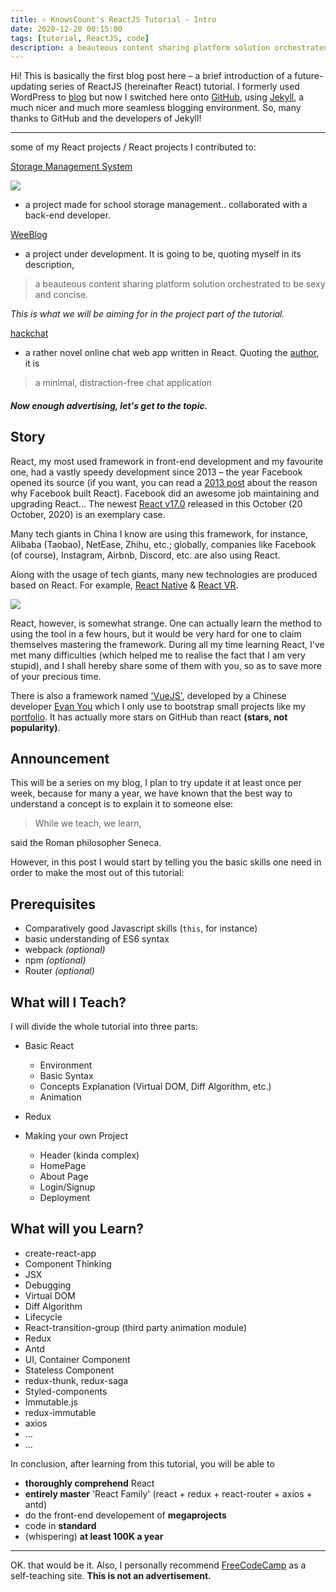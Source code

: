 ```yaml
---
title: ⚛︎ KnowsCount's ReactJS Tutorial - Intro
date: 2020-12-20 00:15:00
tags: [tutorial, ReactJS, code]
description: a beauteous content sharing platform solution orchestrated to be sexy and concise.
---
```


Hi! This is basically the first blog post here – a brief introduction of a future-updating series of ReactJS (hereinafter React) tutorial. I formerly used WordPress to [blog](https://docs.knowscount.cc) but now I switched here onto [GitHub](https://github.com/KnowsCount/blog), using [Jekyll](https://jekyllrb.com), a much nicer and much more seamless blogging environment. So, many thanks to GitHub and the developers of Jekyll!

---

some of my React projects / React projects I contributed to:

[Storage Management System](https://github.com/KnowsCount/NKCS-Storage)

![](https://knowscount-1304485449.cos.ap-shanghai.myqcloud.com/img/c-m-X_j3b4rqnlk-unsplash.jpg)

-   a project made for school storage management.. collaborated with a back-end developer.

[WeeBlog](https://github.com/KnowsCount/WeeBlog)

-   a project under development. It is going to be, quoting myself in its description,

> a beauteous content sharing platform solution orchestrated to be sexy and concise.

_This is what we will be aiming for in the project part of the tutorial._

[hackchat](https://github.com/hack-chat/hackchat-client)

-   a rather novel online chat web app written in React. Quoting the [author](https://github.com/marzavec), it is

> a minimal, distraction-free chat application

##### Now enough advertising, let's get to the topic.

## Story

React, my most used framework in front-end development and my favourite one, had a vastly speedy development since 2013 – the year Facebook opened its source (if you want, you can read a [2013 post](https://React.org/blog/2013/06/05/why-react.html) about the reason why Facebook built React). Facebook did an awesome job maintaining and upgrading React... The newest [React v17.0](https://React.org/blog/2020/10/20/react-v17.html) released in this October (20 October, 2020) is an exemplary case.

Many tech giants in China I know are using this framework, for instance, Alibaba (Taobao), NetEase, Zhihu, etc.; globally, companies like Facebook (of course), Instagram, Airbnb, Discord, etc. are also using React.

Along with the usage of tech giants, many new technologies are produced based on React. For example, [React Native](https://reactnative.dev) & [React VR](https://facebook.github.io/react-360).

![](https://knowscount-1304485449.cos.ap-shanghai.myqcloud.com/img/peek-definition.png)

React, however, is somewhat strange. One can actually learn the method to using the tool in a few hours, but it would be very hard for one to claim themselves mastering the framework. During all my time learning React, I've met many difficulties (which helped me to realise the fact that I am very stupid), and I shall hereby share some of them with you, so as to save more of your precious time.

There is also a framework named ['VueJS'](https://github.com/vuejs/vue), developed by a Chinese developer [Evan You](https://github.com/yyx990803) which I only use to bootstrap small projects like my [portfolio](https://github.com/KnowsCount/portfolio). It has actually more stars on GitHub than react **(stars, not popularity)**.

## Announcement

This will be a series on my blog, I plan to try update it at least once per week, because for many a year, we have known that the best way to understand a concept is to explain it to someone else:

> While we teach, we learn,

said the Roman philosopher Seneca.

However, in this post I would start by telling you the basic skills one need in order to make the most out of this tutorial:

## Prerequisites

-   Comparatively good Javascript skills (`this`, for instance)
-   basic understanding of ES6 syntax
-   webpack _(optional)_
-   npm _(optional)_
-   Router _(optional)_

## What will I Teach?

I will divide the whole tutorial into three parts:

-   Basic React

    -   Environment
    -   Basic Syntax
    -   Concepts Explanation (Virtual DOM, Diff Algorithm, etc.)
    -   Animation

-   Redux

-   Making your own Project
    -   Header (kinda complex)
    -   HomePage
    -   About Page
    -   Login/Signup
    -   Deployment

## What will you Learn?

-   create-react-app
-   Component Thinking
-   JSX
-   Debugging
-   Virtual DOM
-   Diff Algorithm
-   Lifecycle
-   React-transition-group (third party animation module)
-   Redux
-   Antd
-   UI, Container Component
-   Stateless Component
-   redux-thunk, redux-saga
-   Styled-components
-   Immutable.js
-   redux-immutable
-   axios
-   ...
-   ...

In conclusion, after learning from this tutorial, you will be able to

-   **thoroughly comprehend** React
-   **entirely master** 'React Family' (react + redux + react-router + axios + antd)
-   do the front-end developement of **megaprojects**
-   code in **standard**
-   (whispering) **at least 100K a year**

---

OK. that would be it. Also, I personally recommend [FreeCodeCamp](https://www.freecodecamp.org) as a self-teaching site. **This is not an advertisement.**
